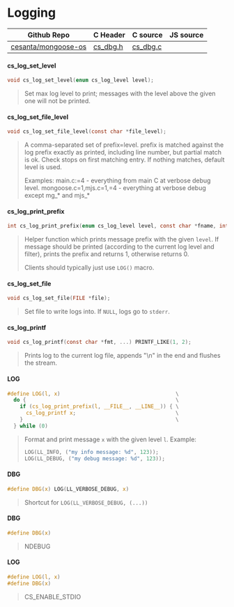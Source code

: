 # Logging
| Github Repo | C Header | C source  | JS source |
| ----------- | -------- | --------  | ----------------- |
| [cesanta/mongoose-os](https://github.com/cesanta/mongoose-os) | [cs_dbg.h](https://github.com/cesanta/mongoose-os/tree/master/include/cs_dbg.h) | [cs_dbg.c](https://github.com/cesanta/mongoose-os/tree/master/src/cs_dbg.c)  | &nbsp;         |

#### cs_log_set_level

```c
void cs_log_set_level(enum cs_log_level level);
```
> 
> Set max log level to print; messages with the level above the given one will
> not be printed.
>  
#### cs_log_set_file_level

```c
void cs_log_set_file_level(const char *file_level);
```
> 
> A comma-separated set of prefix=level.
> prefix is matched against the log prefix exactly as printed, including line
> number, but partial match is ok. Check stops on first matching entry.
> If nothing matches, default level is used.
> 
> Examples:
>   main.c:=4 - everything from main C at verbose debug level.
>   mongoose.c=1,mjs.c=1,=4 - everything at verbose debug except mg_* and mjs_*
> 
>  
#### cs_log_print_prefix

```c
int cs_log_print_prefix(enum cs_log_level level, const char *fname, int line);
```
> 
> Helper function which prints message prefix with the given `level`.
> If message should be printed (according to the current log level
> and filter), prints the prefix and returns 1, otherwise returns 0.
> 
> Clients should typically just use `LOG()` macro.
>  
#### cs_log_set_file

```c
void cs_log_set_file(FILE *file);
```
> 
> Set file to write logs into. If `NULL`, logs go to `stderr`.
>  
#### cs_log_printf

```c
void cs_log_printf(const char *fmt, ...) PRINTF_LIKE(1, 2);
```
> 
> Prints log to the current log file, appends "\n" in the end and flushes the
> stream.
>  
#### LOG

```c
#define LOG(l, x)                                     \
  do {                                                \
    if (cs_log_print_prefix(l, __FILE__, __LINE__)) { \
      cs_log_printf x;                                \
    }                                                 \
  } while (0)
```
> 
> Format and print message `x` with the given level `l`. Example:
> 
> ```c
> LOG(LL_INFO, ("my info message: %d", 123));
> LOG(LL_DEBUG, ("my debug message: %d", 123));
> ```
>  
#### DBG

```c
#define DBG(x) LOG(LL_VERBOSE_DEBUG, x)
```
> 
> Shortcut for `LOG(LL_VERBOSE_DEBUG, (...))`
>  
#### DBG

```c
#define DBG(x)
```
>  NDEBUG 
#### LOG

```c
#define LOG(l, x)
#define DBG(x)
```
>  CS_ENABLE_STDIO 
